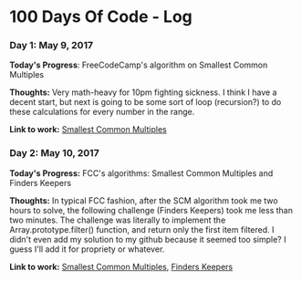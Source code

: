 # 100 Days Of Code - Log

### Day 1: May 9, 2017

**Today's Progress**: FreeCodeCamp's algorithm on Smallest Common Multiples

**Thoughts:** Very math-heavy for 10pm fighting sickness. I think I have a decent start, but next is going to be some sort of loop (recursion?) to do these calculations for every number in the range.

**Link to work:** [Smallest Common Multiples](https://github.com/krantzinator/freecodecamp-course/tree/master/fed-algorithms/smallest-common-multiple)


### Day 2: May 10, 2017

**Today's Progress:** FCC's algorithms: Smallest Common Multiples and Finders Keepers

**Thoughts:** In typical FCC fashion, after the SCM algorithm took me two hours to solve, the following challenge (Finders Keepers) took me less than two minutes. The challenge was literally to implement the Array.prototype.filter() function, and return only the first item filtered. I didn't even add my solution to my github because it seemed too simple? I guess I'll add it for propriety or whatever.

**Link to work:** [Smallest Common Multiples](https://github.com/krantzinator/freecodecamp-course/tree/master/fed-algorithms/smallest-common-multiple), [Finders Keepers](https://github.com/krantzinator/freecodecamp-course/tree/master/fed-algorithms/finders-keepers)
